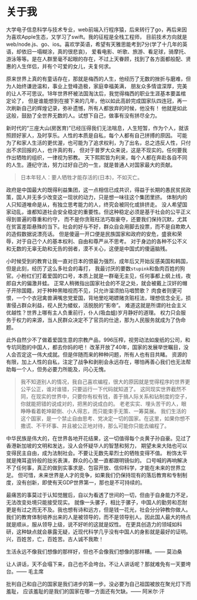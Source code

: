 # 关于我

大学电子信息科学与技术专业，web前端入行程序猿，后来转行了go，再后来因为喜欢Apple生态，又学习了swift。我的征程是全栈工程师，
目前技术方向就是web/node.js、go、ios。喜欢学英语，希望有天雅思能考到7分(学了十几年的英语，却依旧一塌糊涂，真的很悲哀)，
爱看电影、听歌、旅游、看足球，骑摩托、游泳等等。是在人群里毫不起眼的存在，不过上天眷顾，找到了各方面都般配、贤惠的人生伴侣，并有个可爱的女儿，夫复何求。

原来世界上真的有童话存在，那就是梅西的人生，他经历了无数的挫折与磨难，但为人始终谦逊温和，事业上登峰造极，家庭幸福美满，
朋友众多情谊深厚，完美的让人不可思议。18年世界杯被法国淘汰后，我觉得梅西的职业生涯基本要盖棺定论了，
但是谁能想到在接下来的几年，他以如此高龄完成国家队四连冠，再一次刷新自己的辉煌记录，弥补遗憾，所有人都放弃的时候，他没有！
他就是如此这般，鼓励了全世界无数的人。试想下自己，做事有没有拼尽全力。

新时代的“三座大山(房医育)”已经压得我们无法喘息，人生短暂，作为个人，就该照顾好家人，及时享乐。人性的本质是自私，每个人都有自己拼搏的原因。
可能为了和家人生活的更优渥，也可能为了追求权利，为了出名，总之违反人性，只付出不求回报的人，也许真的有，
但对于普罗大众来说，这是不现实的。任何要我作出牺牲的组织，一律视为邪教。
天下熙熙皆为利来，每个人都在奔赴各自不同的人生。遵纪守法，努力过好自己的一生，就是普通人对国家最大的贡献。
> 日本年轻人：要人牺牲才能存活的(日本)，不如灭亡。

政府是中国最大的既得利益集团，这一点相信已成共识，得益于长期的愚民贫民政策，国人并无多少改变这一现状的动力，只是想一味往这个集团里挤。
体制内的人只知道唯命是从，有独立思考能力的人，终究会被同化或排挤走。
没人希望国家动乱，谁都知道社会安全稳定的重要性。但这种稳定必须是基于社会的公平正义得到普遍的尊重和约守，
而不是你贪赃枉法巧取豪夺，还要我们保持沉默，尤其在贫富差距悬殊的当下。社会的好与不好，群众自会用脚去投票，而不是自欺欺人的造假数据说漂亮话。
但是傻逼一开口便是民族国家和政府的安危，盛衰和荣辱，对于自己个人的基本权利、自由和尊严从不思考。
对于身边的各种不公不义和无数的无辜无助和无告的弱者，漠不关心，这便是中国式的傻逼脑残。

小时候受到的教育让我一直对日本的恨最为强烈，成年后又开始反感美国和韩国，但是此刻，经历了这么多社会的毒打，
我最讨厌的要数`stupink`和鱼肉百姓的狗官。小粉红们打着爱国的口号，本质上就是一群毫无主见，任何事都上纲上线，夜郎自大的偏激井蛙。
正常人稍微指出国家社会的不足之处，就会被戴上汉奸的帽子开除国籍，对于种种黑暗视而不见，只允许溜须拍马唱赞歌？
肉食者则更可恨，一个个衣冠禽兽满嘴忠党爱国，背地里吃喝嫖赌贪赃枉法，理想信念全无，损害侵占群众利益，视人民为蝼蚁，活脱脱的“影帝”。
难道这就是所谓的社会主义优越性？世界上哪有主人负重前行，仆人(吸血蛆)岁月静好的道理。
权力只会服务于权力的来源，当人民群众决定不了官员的仕途，那为人民服务就成为了伪命题。

此外自然少不了做着爱国生意的宗教产品，996压榨，视劳动法如废纸的公司，和专坑同胞的中国人，都去你妈的吧！
改革开放了40年，国家的发展举世瞩目，没人会否定这一伟大成就。但是伴随而来的种种问题，所有人也有目共睹。
资源的有限，加上人性的自私，注定了战争和剥削会永远存在，哪怕再善心我们也无法帮助每一个人，但务必要力所能及，问心无愧。

> 我不知道别人的情况，我自己喜欢编程，很大的原因就是觉得程序的世界更公平公正，谁对谁错，只要运行一下代码就知道了。
> 这同现实世界截然不同，在现实的世界中，只要你有权有钱，善于搞人际关系和钻制度的空子，你就能把错的说成对的，把黑的说成白的。
> 老老实实、埋头苦干的人，眼睁睁看着乾坤颠倒、小人得志，而只能束手无策、一筹莫展。
> 我们生活的这个国家，是一个禁止自由思考、党决定一切的国家。在这里，如果你想不撒谎、不干坏事、并且被公正地对待，那么可能你只能去编程了。

中华民族是伟大的，在世界各地开花结果，这一切值得每个炎黄子孙自豪。见过了香港新加坡的文明和发达，没人会怀疑华人的智慧和努力，
期望未来大陆也可以变得民主自由，成为法制社会。不要让无数先辈烈士的牺牲变得不值。
粉饰太平就是掩耳盗铃般的拙劣表演，群众的心里一直都跟明镜似的。
口号喊的再响解决不了任何事，真正的做到实事求是、包容开放、信仰科学，才能在未来的世界立足。
但可惜，未来世界是人才的竞争，如果我们仍保持现有的落后教育和专制制度，没有创新，即使有天GDP世界第一，那也是不可持续的。

最痛苦的事莫过于认知觉醒后，自以为看透了世间的一切，但由于自身能力不足，无法改变处境只能接受现实。
就像一头骡子，相比于骡子，中国人的勤劳和忍耐更是有过之而无不及。我也想有诗和远方，但是钱一花光，社会分分钟教你做人。
我们的教育体制培养出来的人是被领导的，而不是领导别人。因此国人最大的特点就是顺从，服从领导上级，说不好听的这就是奴性。
在更具创造力的领域如科研，这种缺点就会暴露无疑，近现代科学几乎没有中国人的身影就是最好的证明。
兴，百姓苦，亡，百姓苦。古人诚不我欺！

生活永远不像我们想像的那样好，但也不会像我们想像的那样糟。—— 莫泊桑

让人讲话，天不会塌下来，自己也不会垮台。不让人讲话呢？那就难免有一天要垮台。—— 毛主席

批判自己和自己的国家是我们进步的第一步。没必要为自己祖国被放在聚光灯下而羞耻，
应该羞耻的是我们的国家在哪一方面还有欠缺。—— 阿米尔·汗
